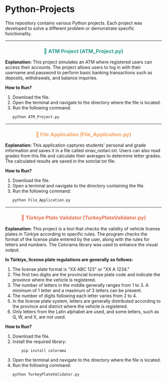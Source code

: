 # Python-Projects

This repository contains various Python projects. Each project was developed to solve a different problem or demonstrate specific functionality.

---

<h3 align="center" style="color:#2A9D8F;"> 🏦 ATM Project (ATM_Project.py)</h3>

**Explanation:**
This project simulates an ATM where registered users can access their accounts. The project allows users to log in with their username and password to perform basic banking transactions such as deposits, withdrawals, and balance inquiries.

**How to Run?**
1. Download the file.
2. Open the terminal and navigate to the directory where the file is located.
3. Run the following command:
   ```bash
   python ATM_Project.py


---

<h3 align="center" style="color:#F4A261;"> 💾 File Application (File_Application.py)</h3>

**Explanation:**
This application captures students' personal and grade information and saves it in a file called sinav_notlari.txt. Users can also read grades from this file and calculate their averages to determine letter grades. The calculated results are saved in the sonclar.txt file.

**How to Run?**
1. Download the file.
2. Open a terminal and navigate to the directory containing the file.
3. Run the following command:
   ```bash
   python File_Application.py
   

---

<h3 align="center" style="color:#E76F51;"> 🚗 Türkiye Plate Validator (TurkeyPlateValidator.py)</h3>

**Explanation:**
This project is a tool that checks the validity of vehicle license plates in Türkiye according to specific rules. The program checks the format of the license plate entered by the user, along with the rules for letters and numbers. The Colorama library was used to enhance the visual output.

**In Türkiye, license plate regulations are generally as follows:**

1. The license plate format is "XX ABC 123" or "XX A 1234."
2. The first two digits are the provincial license plate code and indicate the province where the vehicle is registered.
3. The number of letters in the middle generally ranges from 1 to 3. A minimum of 1 letter and a maximum of 3 letters can be present.
4. The number of digits following each letter varies from 2 to 4.
5. In the license plate system, letters are generally distributed according to the province and district where the vehicle is registered.
6. Only letters from the Latin alphabet are used, and some letters, such as Q, W, and X, are not used.


**How to Run?**
1. Download the file.
2. Install the required library:
   ```bash
       pip install colorama
4. Open the terminal and navigate to the directory where the file is located.
5. Run the following command:
   ```bash
   python TurkeyPlateValidator.py
